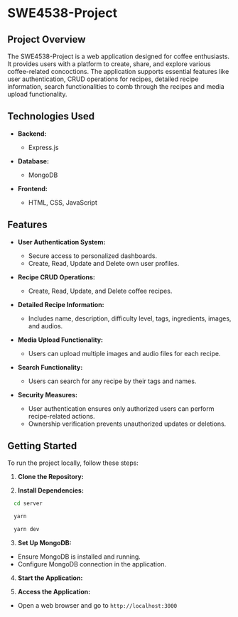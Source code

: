 # SWE4538-Project

## Project Overview

The SWE4538-Project is a web application designed for coffee enthusiasts. It provides users with a platform to create, share, and explore various coffee-related concoctions. The application supports essential features like user authentication, CRUD operations for recipes, detailed recipe information, search functionalities to comb through the recipes and media upload functionality.

## Technologies Used

- **Backend:**
  - Express.js

- **Database:**
  - MongoDB

- **Frontend:**
  - HTML, CSS, JavaScript

## Features

- **User Authentication System:**
  - Secure access to personalized dashboards.
  - Create, Read, Update and Delete own user profiles.

- **Recipe CRUD Operations:**
  - Create, Read, Update, and Delete coffee recipes.

- **Detailed Recipe Information:**
  - Includes name, description, difficulty level, tags, ingredients, images, and audios.

- **Media Upload Functionality:**
  - Users can upload multiple images and audio files for each recipe.

- **Search Functionality:**
  - Users can search for any recipe by their tags and names.

- **Security Measures:**
  - User authentication ensures only authorized users can perform recipe-related actions.
  - Ownership verification prevents unauthorized updates or deletions.

## Getting Started

To run the project locally, follow these steps:

1. **Clone the Repository:**

2. **Install Dependencies:**

 ```bash
   cd server

   yarn

   yarn dev 
```

3. **Set Up MongoDB:**
- Ensure MongoDB is installed and running.
- Configure MongoDB connection in the application.

4. **Start the Application:**

5. **Access the Application:**
- Open a web browser and go to `http://localhost:3000`
